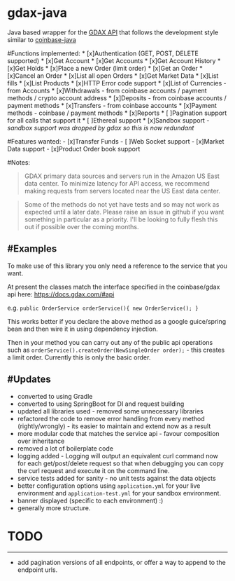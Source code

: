 # gdax-java
Java based wrapper for the [GDAX API](https://docs.gdax.com/#introduction) that follows the development style similar to [coinbase-java](https://github.com/coinbase/coinbase-java)

#Functions implemented:
    * [x]Authentication (GET, POST, DELETE supported)
    * [x]Get Account
    * [x]Get Accounts
    * [x]Get Account History
    * [x]Get Holds
    * [x]Place a new Order (limit order)
    * [x]Get an Order
    * [x]Cancel an Order
    * [x]List all open Orders
    * [x]Get Market Data
    * [x]List fills
    * [x]List Products
    * [x]HTTP Error code support
    * [x]List of Currencies - from Accounts
    * [x]Withdrawals - from coinbase accounts / payment methods / crypto account address
    * [x]Deposits - from coinbase accounts / payment methods
    * [x]Transfers - from coinbase accounts
    * [x]Payment methods - coinbase / payment methods
    * [x]Reports
    * [ ]Pagination support for all calls that support it
    * [ ]Ethereal support
    * [x]Sandbox support - *sandbox support was dropped by gdax so this is now redundant*
    
#Features wanted:
    - [x]Transfer Funds
    - [ ]Web Socket support
    - [x]Market Data support
    - [x]Product Order book support

#Notes:
>GDAX primary data sources and servers run in the Amazon US East data center. To minimize latency for API access, we recommend making requests from servers located near the US East data center.

>Some of the methods do not yet have tests and so may not work as expected until a later date. Please raise an issue in github if you want something in particular as a priority. I'll be looking to fully flesh this out if possible over the coming months.

#Examples
--------
To make use of this library you only need a reference to the service that you want.

At present the classes match the interface specified in the coinbase/gdax api here: https://docs.gdax.com/#api

e.g. 
`public OrderService orderService(){
    new OrderService();
}`

This works better if you declare the above method as a google guice/spring bean and then wire it in using dependency injection.

Then in your method you can carry out any of the public api operations such as `orderService().createOrder(NewSingleOrder order);` - this creates a limit order. Currently this is only the basic order.

#Updates
--------
- converted to using Gradle
- converted to using SpringBoot for DI and request building
- updated all libraries used - removed some unnecessary libraries
- refactored the code to remove error handling from every method (rightly/wrongly) - its easier to maintain and extend now as a result
- more modular code that matches the service api - favour composition over inheritance
- removed a lot of boilerplate code
- logging added - Logging will output an equivalent curl command now for each get/post/delete request so that when debugging you can copy the curl request and execute it on the command line.
- service tests added for sanity - no unit tests against the data objects
- better configuration options using `application.yml` for your live environment and `application-test.yml` for your sandbox environment.
- banner displayed (specific to each environment) :)
- generally more structure.

# TODO
-------
- add pagination versions of all endpoints, or offer a way to append to the endpoint urls.
